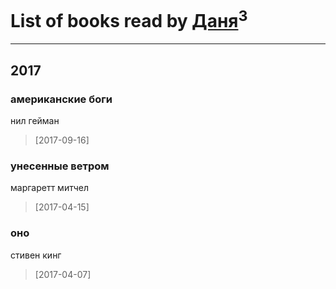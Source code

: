 # List of books read by [Даня](http://vk.com/id88335013)<sup>3</sup>
---

## 2017

### американские боги
нил гейман
> [2017-09-16] 


### унесенные ветром
маргаретт митчел
> [2017-04-15] 


### оно
стивен кинг
> [2017-04-07] 



